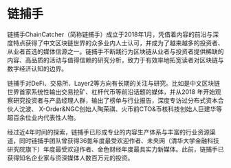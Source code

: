 # 

# 链捕手

链捕手ChainCatcher（简称链捕手）成立于2018年1月，凭借着内容的前沿与深度特点获得了中文区块链世界的众多业内人士认可，并成为了越来越多的投资者、从业者首选的媒体信源之一。链捕手不断践行为区块链从业者与投资者提供稀缺的内容、高品质的活动与值得信赖的研究分析，致力于有效率地拓宽读者对区块链与数字经济认知的边界。

 链捕手对DeFi、交易所、Layer2等方向有长期的关注与研究。比如是中文区块链世界首家系统性输出交易挖矿、杠杆代币等前沿话题的媒体，并从2018 年开始观察研究投资者与产品经理人群，输出了榜单与行业报告，深度专访过分布式资本合伙人沈波、 X-Order&NGC创始人陶荣祺、火币前CTO&币核科技创始人巨建华等超百余位业内代表性人物。

 经过近4年时间的探索，链捕手已形成专业的内容生产体系与丰富的行业资源渠道，同时链捕手团队曾获得36氪年度最受欢迎作者、未央网（清华大学金融科技研究院旗下）年度最受欢迎作者、金色财经年度最具实力新媒体。此前，链捕手已获得知名企业家与资深媒体人数百万元的投资。

